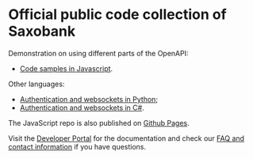 # Official public code collection of Saxobank

Demonstration on using different parts of the OpenAPI:

- [Code samples in Javascript](https://github.com/SaxoBank/openapi-samples-js).

Other languages:

- [Authentication and websockets in Python](https://github.com/SaxoBank/openapi-samples-python);
- [Authentication and websockets in C#](https://github.com/SaxoBank/openapi-samples-csharp).

The JavaScript repo is also published on [Github Pages](https://saxobank.github.io/openapi-samples-js/).

Visit the [Developer Portal](https://www.developer.saxo/) for the documentation and check our [FAQ and contact information](https://openapi.help.saxo/) if you have questions.
